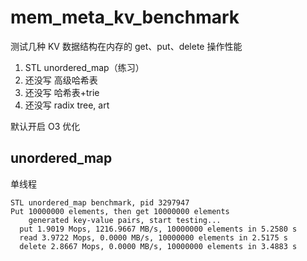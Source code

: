 # mem_meta_kv_benchmark

测试几种 KV 数据结构在内存的 get、put、delete 操作性能

1. STL unordered_map（练习）
2. 还没写 高级哈希表
3. 还没写 哈希表+trie
4. 还没写 radix tree, art

默认开启 O3 优化

## unordered_map

单线程

```
STL unordered_map benchmark, pid 3297947
Put 10000000 elements, then get 10000000 elements
    generated key-value pairs, start testing...
  put 1.9019 Mops, 1216.9667 MB/s, 10000000 elements in 5.2580 s
  read 3.9722 Mops, 0.0000 MB/s, 10000000 elements in 2.5175 s
  delete 2.8667 Mops, 0.0000 MB/s, 10000000 elements in 3.4883 s
```